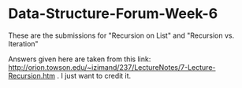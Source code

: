 # Data-Structure-Forum-Week-6

These are the submissions for "Recursion on List" and "Recursion vs. Iteration"

Answers given here are taken from this link: http://orion.towson.edu/~izimand/237/LectureNotes/7-Lecture-Recursion.htm . I just want to credit it.
